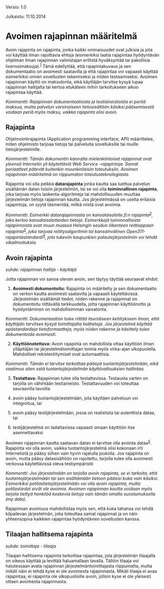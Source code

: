 Versio: 1.0

Julkaistu: 11.10.2014



# Avoimen rajapinnan määritelmä

Avoin rajapinta on rajapinta, jonka kaikki ominaisuudet ovat julkisia ja jota voi käyttää ilman rajoittavia ehtoja (esimerkiksi laatia rajapintaa hyödyntävän ohjelman ilman rajapinnan valmistajan erillistä hyväksyntää tai pakollisia lisenssimaksuja).<sup>[1]</sup> Tämä edellyttää, että rajapintakuvaus ja sen dokumentaatio on avoimesti saatavilla ja että rajapintaa voi vapaasti käyttää esimerkiksi omien sovellusten tekemiseksi ja niiden testaamiseksi. Avoimen rajapinnan käyttö on maksutonta, eikä käyttäjän tarvitse kysyä lupaa rajapinnan haltijalta tai kertoa etukäteen mihin tarkoitukseen aikoo rajapintaa käyttää.

<i>Kommentti: Rajapinnan dokumentaatiosta ja testiaineistoista ei peritä maksua, mutta palvelun varsinaiseen tietosisältöön käsiksi pääsemisestä voidaan periä myös maksu, vaikka rajapinta olisi avoin.</i>

## Rajapinta

Ohjelmointirajapinta (Application programming interface, API) määrittelee, miten ohjelmisto tarjoaa tietoja tai palveluita sovelluksille tai muille tietojärjestelmille.

<i>Kommentti: Tämän dokumentin kannalta mielenkiintoiset rajapinnat ovat yleensä Internetin yli käytettäviä Web Service -rajapintoja. Samat periaatteet pätevät kuitenkin muunkinlaisiin toteutuksiin. Avoimen rajapinnan määritelmä on riippumaton toteutusteknologiasta.</i>

Rajapinta voi olla pelkkä **datarajapinta** jonka kautta saa luettua palvelun sisältämän datan toisiin järjestelmiin, tai se voi olla **toiminnallinen rajapinta**, joka tarjoaa myös laskenta-algoritmeja tai mahdollisuuden muuttaa järjestelmän tietoja rajapinnan kautta. Jos järjestelmässä on useita erilaisia  rajapintoja, on syytä täsmentää, mitkä niistä ovat avoimia.

<i>Kommentti: Esimerkki datarajapinnasta on kansalaisaloite.fi:n rajapinta<sup>[2]</sup>, joka kertoo kansalaisalotteiden tietoja. Esimerkkejä toiminnallisista rajapinnoista ovat muun muassa Helsingin seudun liikenteen reittioppaan rajapinta<sup>[3]</sup>, joka tarjoaa reititysalgoritmin tai kansainvälinen Open311-rajapintastandardi<sup>[4]</sup>, jota tukeviin kaupunkien palautejärjestelmiin voi tehdä vikailmoituksia.</i>

## Avoin rajapinta

*suhde: rajapinnan haltija - käyttäjä*

Jotta rajapinnan voi sanoa olevan avoin, sen täytyy täyttää seuraavat ehdot:

1. **Avoimesti dokumentoitu:** Rajapinta on määritelty ja sen dokumentaatio on verkon kautta avoimesti saatavilla ja vapaasti käytettävissä. Järjestelmän sisältämät tiedot, niiden rakenne ja rajapinnat on dokumentoitu riittävällä tarkkuudella, jotta rajapinnan käyttöönotto ja hyödyntäminen on mahdollisimman vaivatonta.

<i>Kommentti: Dokumentaation tulee riittää itsenäiseen kehitykseen ilman, että käyttäjän tarvitsee kysyä toimittajalta lisätietoja. Jos järjestelmä käyttää epästandardeja tietoformaatteja, myös niiden rakenne ja käsittely tulee dokumentoida avoimesti.</i>

2. **Käyttöönotettava:** Avoin rajapinta on mahdollista ottaa käyttöön ilman ylläpitäjän tai järjestelmätoimittajan toimia myös virka-ajan ulkopuolella. Mahdolliset rekisteröitymiset ovat automaattisia.

<i>Kommentti: Tämän ei tarvitse tarkoittaa pääsyä tuotantojärjestelmään, eikä vaatimus siten estä tuotantojärjestelmän käyttövaltuuksien hallintaa.</i>

3. **Testattava:** Rajapinnan tulee olla testattavissa. Testausta varten on tarjolla on vähintään testiaineisto. Testattavuuden voi toteuttaa seuraavilla tavoilla:

1. avoin pääsy tuotantojärjestelmään, jota käyttäen palveluun voi integroitua, tai

2. avoin pääsy testijärjestelmään, jossa on realistista tai autenttista dataa, tai

3. testijärjestelmä on ladattavissa vapaasti omaan käyttöön itse asennettavaksi

Avoimen rajapinnan kautta saatavan datan ei tarvitse olla avointa dataa<sup>[5]</sup>. Rajapinta voi olla avoin, vaikka tuotantojärjestelmä olisi kokonaan irti Internetistä ja pääsy siihen vain hyvin rajatulla joukolla. Jos rajapinta on avoin, mutta pääsy datasisältöön on rajoitettu, tarjolla tulee olla avoimesti verkossa käytettävissä oleva testiympäristö

<i>Kommentti: Jos järjestelmään on tarjolla avoin rajapinta, se ei tarkoita, että tuotantojärjestelmään tai sen sisältämään tietoon pääsisi kuka vain käsiksi. Esimerkiksi potilastietojärjestelmään voi olla avoin rajapinta, mutta potilastiedot eivät ole avoimia. Avoimen rajapinnan kautta voidaan myös tarjota tiettyä henkilöä koskevia tietoja vain tämän omalla suostumuksella (my data).</i>

Rajapinnan avoimuus mahdollistaa myös sen, että kuka tahansa voi tehdä kilpailevan järjestelmän, joka toteuttaa samat rajapinnat ja on näin yhteensopiva kaikkien rajapintaa hyödyntävien sovellusten kanssa.

## Tilaajan hallitsema rajapinta

*suhde: toimittaja - tilaaja*

Tilaajan hallitsema rajapinta tarkoittaa rajapintaa, jota järjestelmän tilaajalla on oikeus käyttää ja levittää haluamallaan tavalla. Tällöin tilaaja voi halutessaan avata rajapinnan järjestelmäntoimittajasta riippumatta, mutta mikäli näin ei tehdä kyse ei ole avoimesta rajapinnasta. Mikäli tilaaja ei avaa rajapintaa, ei rajapinta ole ulkopuolisille avoin, jolloin kyse ei ole yleisesti ottaen avoimesta rajapinnasta.


[1]: http://www.kdk.fi/fi/kokonaisarkkitehtuuri/sanasto
[2]: https://www.kansalaisaloite.fi/api
[3]: http://developer.reittiopas.fi/pages/fi/reittiopas-api
[4]: http://www.open311.org/
[5]: http://opendefinition.org/
